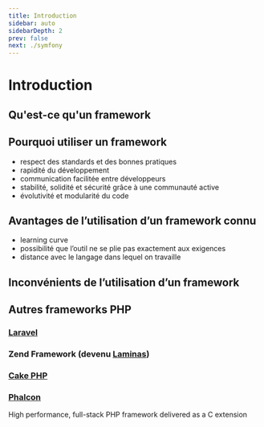 ```yaml
---
title: Introduction
sidebar: auto
sidebarDepth: 2
prev: false
next: ./symfony
---
```

# Introduction

## Qu'est-ce qu'un framework

## Pourquoi utiliser un framework

- respect des standards et des bonnes pratiques
- rapidité du développement
- communication facilitée entre développeurs
- stabilité, solidité et sécurité grâce à une communauté active
- évolutivité et modularité du code
 
## Avantages de l’utilisation d’un framework connu

- learning curve
- possibilité que l’outil ne se plie pas exactement aux exigences
- distance avec le langage dans lequel on travaille

## Inconvénients de l’utilisation d’un framework

## Autres frameworks PHP

### [Laravel](https://laravel.com)
### Zend Framework (devenu [Laminas](https://getlaminas.org/))
### [Cake PHP](https://cakephp.org/)
### [Phalcon](https://phalcon.io) 
High performance, full-stack PHP framework delivered as a C extension

